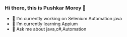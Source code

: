 ### Hi there, this is Pushkar Morey 👋

<!--
**pushkarpm24/pushkarpm24** is a ✨ _special_ ✨ repository because its `README.md` (this file) appears on your GitHub profile.

Here are some ideas to get you started:
-->

- 🔭 I’m currently working on Selenium Automation java
- 🌱 I’m currently learning Appium
- 💬 Ask me about java,c#,Automation

